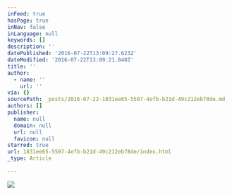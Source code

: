 ```yaml
---
inFeed: true
hasPage: true
inNav: false
inLanguage: null
keywords: []
description: ''
datePublished: '2016-07-22T13:09:27.623Z'
dateModified: '2016-07-22T13:09:21.840Z'
title: ''
author:
  - name: ''
    url: ''
via: {}
sourcePath: _posts/2016-07-22-1831ee65-5507-4efb-b21d-49c212eb78de.md
authors: []
publisher:
  name: null
  domain: null
  url: null
  favicon: null
starred: true
url: 1831ee65-5507-4efb-b21d-49c212eb78de/index.html
_type: Article

---
```

![](https://the-grid-user-content.s3-us-west-2.amazonaws.com/76de99fd-1584-4d5c-a2fe-701ad904fb7b.jpg)